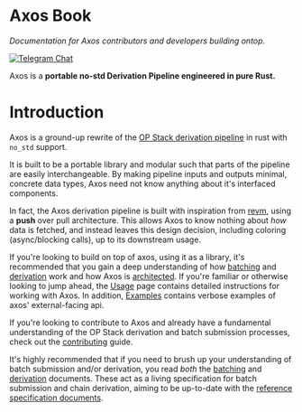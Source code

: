 # Axos Book

_Documentation for Axos contributors and developers building ontop._ 

[![Telegram Chat][tg-badge]][tg-url]

Axos is a **portable no-std Derivation Pipeline engineered in pure Rust.** 

# Introduction

Axos is a ground-up rewrite of the [OP Stack derivation pipeline][odp]
in rust with `no_std` support.

It is built to be a portable library and modular such that parts of the
pipeline are easily interchangeable. By making pipeline inputs and outputs
minimal, concrete data types, Axos need not know anything about it's
interfaced components.

In fact, the Axos derivation pipeline is built with inspiration from
[revm][revm], using a **push** over pull architecture. This allows Axos
to know nothing about _how_ data is fetched, and instead leaves this
design decision, including coloring (async/blocking calls), up to its
downstream usage.

If you're looking to build on top of axos, using it as a library, it's
recommended that you gain a deep understanding of how [batching][b] and
[derivation][d] work and how Axos is [architected][a]. If you're familiar
or otherwise looking to jump ahead, the [Usage][u] page contains detailed
instructions for working with Axos. In addition, [Examples][e] contains
verbose examples of axos' external-facing api.

If you're looking to contribute to Axos and already have a fundamental
understanding of the OP Stack derivation and batch submission processes,
check out the [contributing][c] guide.

It's highly recommended that if you need to brush up your understanding of
batch submission and/or derivation, you read _both_ the [batching][b] and
[derivation][d] documents. These act as a living specification for batch
submission and chain derivation, aiming to be up-to-date with the
[reference specification documents][rsd].

[u]: ./usage.md
[e]: ./examples.md
[b]: ./batching.md
[d]: ./derivation.md
[a]: ./architecture.md
[c]: ./contributing.md

[odp]: https://github.com/ethereum-optimism/optimism/tree/develop/op-node/rollup/derive
[rsd]: https://github.com/ethereum-optimism/optimism/blob/develop/specs/derivation.md
[rollup]: https://community.optimism.io/docs/protocol/2-rollup-protocol/

[axos]: https://crates.io/crates/axos
[revm]: https://github.com/bluealloy/revm

[tg-url]: https://t.me/+XR8_p3qjzoFiMjEx
[tg-badge]: https://img.shields.io/badge/chat-telegram-neon
